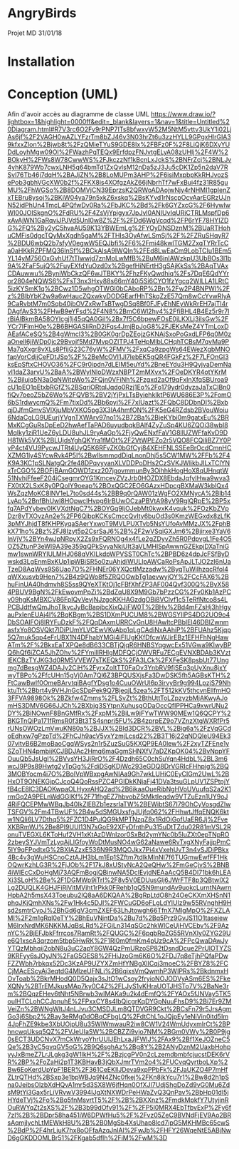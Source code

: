 # AngryBirds
Projet MD 
31/01/18

# Installation


# Conception (UML)
Afin d'avoir accès au diagramme de classe UML
https://www.draw.io/?lightbox=1&highlight=0000ff&edit=_blank&layers=1&nav=1&title=Untitled%20Diagram.html#R7V3rc6O2Fv9rPNP7ITs8bfwxyW52M5NtM5vttv3UkY1i02LjAs6jf%2F2VAGH0wAZLYFzrTm8bZJ46v3N03hrZt6u3zzHYLL9GPgxHlrGIA39kfxxZlon%2Bjwb8t%2FzQMieTYuS9GDE8Ix%2FBFz0F%2F8LiQjK6DXyYUDdLoyhMgw09OI%2FWazhPqTEQx9ErfdpzFNJvtgELyA08zUHIj%2F4W%2BOkyH%2FWs8W78CwwWS%2FJkczzNf1kBcnLxJckS%2BNFrZcj%2BNLJv4yhK879Wb7cwxLNH5q64bmTd1ZxQvlsM12nDa5zJ3Ju5cDK1Zp5n2daV7RSvl76Tb46j7dqH%2BAJjZN%2B8LoMUPm3AHP%2F6isiMxpbpKkRHJvozSePob3gbhVGcXW0b2f%2FKX8is4XOfgzAkZ66jNbrhTf7wFxBui4fz31R85guMU%2FhWGSo%2B8DOMVjCN39EprzsK2QRWoADAojwNjy4rNHMI1gpIenZxTEBru8ysoj%2BKiW04ya79n5xkZ6xskq%2BsKYvd1rNscpOcvAarEGRzUJnN52idPhUn4TmcL4PQfwDv0Ra%2FbJKC%2Bd%2Fk6GYZxcG%2F6HywIwWI00JOISkgnO%2FdRU%2F4ZsVjYpigyx7JpJvl0ANIUvIqURiCTRLMspfDp6xAvAjWN1GaRqviJPJVd5UnI0w8Z%2F%2FDd6WgVcqd%2FP6rYF78HYIZDG%2FQ%2By2yC5hvaAU59K13YBWEmLg%2FYOyDNSDznM%2BUaRTHohuCMFis0dgcTQyMxXgdh5gaM%2FTHIs3OyAfwLSmSj%2F%2FZRuSHqyR7%2BDU6wbQ2b7sfyV0egwW5EQJbfi%2F6%2Fmi48kwlTGM2ZxqTYRrTcCa0aHKkRZPFMQ36lnSf%2BCkAIsA9IWQIn%2FEd8LwEaCm9LobTCIu1BEm5YL14yM756OxGvhUf7tTIwwjd7znMoLwMfB%2BuM6inIAWzkpU3UbBOs3l1b9A%2FaF5ujQ%2FuyEXfdYuOzd0x%2BgefHiNErtH3gSAjKkSs%2BAqTVAxCDAuwwu%2ByniWbCkzQF6wJTBKY%2FhzFKyQwdhiq%2Fs7DqE6QdYYror2804eNQWS6%2FsT3nx3Hxy88s66mY40i5Si6CYO1fzYgcq2WILLA1LRtC5izKYSmK1q%2BCwz1D5whgOTWGl0bCAboRP%2Bn%2Fw2P4BNPWl%2Fz%2BlbYbK2w9a6wHaucZQxwkyDODGEarfHhTSkqZzE57Qm8wCcYvwRIyA9CaRvbtM7m0Sqb40jbOVZxRwTsBTwgDSq8Bf0FJFyEhNEyWkRrEH7ajTI4rDAgfAvS3%2FHwB9eYFsd%2F4N8%2BmC6Wl2hy4%2FfiBHL4B4Ez5r9r7IrBiAlBkmBA58OYIcgj1j45qQA0Gil%2Bx7f5C6bpewFOsE0jLKXLj3iIsGw%2FYCr7IFlmH0e%2B6BHGASIiRnD2iFqs4JmjBpJoG8%2FJEKsMeZ4YTmLoxDAEafACeSQ%2B4gWmcl3%2B0GK0grDpZEojzGKNAjSxoPoGxdLFP6q0M0zaOneIl6jiWDp0jc29Bvojf5Md7MvpOZITPJ4TeHpMlbLCHqhTCBsM7qvMa9PMa7qXxgr8vXLs8PfijG23C76yW%2FMV%2FxqCa9zpgWs64EWezXgbMNOfapVorCdjjCeFDtJSp%2F%2BeMcOVI1JI7lebEK5gQR4FGkFz%2F7LFOnGI3ksEpSftxCHOVO36%2FC9r0ipdn7dLEIM5euYd%2BneEYdu3H9QyjvaDemNavI1daZ3arvU%2BaA%2BWyINloDWzxNBPT2mMXvx%2FOeDKYR4otYKrM%2BjIujq5N3a0qNWitpWo%2FQjn0VFiNh%2Fzgxd2aOf9qFxInXfqSBUroa9cU1pEO1pEtxbRGfZ%2BSqriORtqIJqdo0Rzj1Eo%2Fo179ydr0dyzaJaTxCIBn0fiQv7oeoZ5bZ6Wo%2FQVB%2BV2jYjPxLTsByiehkIktP6WU686E3P%2FomO6bS1rdwycmQ%2Fm7tjxDd%2Bb6pyi%2F7xIUazt%2FQbC8DDbnDI%2BxbqjDJfmGmvSVlXjuMbVXKO5pg3X3IA4hmfON%2FK5eG4RZdsb2BVouWoiu6NdaCgLG9UEurjYVgnTXWArv97no1%2B72Ba%2BjeKYbi0m9gatxEu%2BRMxKCgGuRsDpEeD2hwAefTaPAD6uyudbqkBAlf4ZyZuSp4KU6ZQOi38wbI8MqIky1ziR1UeZ6yLDU8uhJL9ryAaGp%2FjyQwENxfFaV1G8llUZWFfaKvD9DH81Wk5VX%2BLUjdsYghQKYra1fMOt%2F2VtWPEZo2r5VQO8FCQiliBZ7Y0PyP4ct4VU9PycwJTRt4UyQ5K6RFvZK0bGfCyj84XEHFNLSSEeBrOcdCmnHCXZMG1ly4SYcwRvk4P5I%2BwllsmmqdDiqLnonDhj5s5CW1MW%2FFb%2F4K9A3KC1pSLNatgQr2fe48DPqyyyanXLVDDPoDHs2CzSVKJWlikbJILxTClYNxTrCGO%2BOFjBAmGOWD1zxz207jgovmmunBy3OihhkHogHoX8qUHnqtW51NvhjFfeeF204jCsegmrOYG1KmcevZVzJrb0HOZDX8EbdaJqfyIHwa9wva3FX0tX2LSxK8y0PQolY9oeap%2BOxQGC2EO6GAzxHDpcgBXMaW3kblQx4WsZqzMoKC8lNV1eL7to0sd44s%2BB9q0rQAW01zWgFO2XMNycA%2Blb14LyAp%2BnfBhUwl8HOpwcIHvpg6IrBUwOCzaPBVtA98yV9RglQRpE%2BP5xfq7APdYybev0lKVXdtNgC7%2BOYGq9ljOJebMt0kwxK4vquk%2FOzKbZVpDzr8yTXOvzAn2e%2FP6QibpKCKsCmccQvIty6buOd3s0KmzWEGxdx8zLfK3pMYJhjdT8fKHPKyqaSAerYxwoT9MVLPUXTvb5NsYUfoAvMMzJX%2FphBkX71ho%2Bz%2FJ8Izyt5p2CsrSaJ6%2B%2F2wVSqiGXJm6%2Bjirxe3YaV6InVjV%2BYn4wJpNRpyX2Zs9xFQRNOg4x4fLe2gZDyvZh5R0PdpvgL1Fe4O5OZ5ZtunP3eWI9A39e359qQPkSvyaNkiUIt3aVLMHlSpAwwnGZEkpjDXaTniGmw1swnWRYlULMHJ068qVKILkdpWPVSST0ChTc%2BPBD6z4dpJcFSfByDwskd3LgEnmBxKUp1jpWBiSR5o0zuAhjdiWULIpAWCaRoPsApJLTJO2zI6nUaTzeD8AqWvs9S6Uao7O%2FHNEr06YXQctlMzzadw%2ByqTuWilhzqcRfol4qWXxusvb9Hen7%2B4z9QWo8f5ZRQOGwbTg1aevwyjOY%2FCcFAX6%2BhuFinUA40hdmvh8S5ss9QYeXTKtOj1cFBfXhfZP3AF004Qvf300Q%2ByX584PBUV9BgN%2FkEwovmPpZi%2BdZqU8X9M9Gb7bPzzCG%2Fv0Kb1AzPCy09hgKsMBXCV86FpIQvVeyjNJzgoKKHAGzdgOBi8VClvf1c5TeRfNtco8s4LPCBJdtfwQmJhoTIkycJyBcBapjbcXixQJiFW0T%2BHv%2Bd4mFZsHj3hHgyauPxIenEUAj4I%2BqKBgm%2BS1DXmPUCUM8%2BWGSYIlPS4DG2UO9o4DbSOAIFOj8IRYFuDzkF%2FQqDAxmURRCvGnU8HAwltcPBblEl46DBIZwnmasfxYo8OSVQkt7lDiPUmYLVCEwVKvAbp1qLgCAdiNxAAhiP%2BFUAhz5Kjqp5Q7muk5qp4eFrUBX1N4DFhabYMGi4iFIUgKKfDfcwWJirEBz1EFHFhNgHawATm%2F%2BkxEaTXPQe8dB633CBTjQjqR6HNBSYqgwcEx51VGwa9KlwyBPQ6hQf6iZCA5JhZOhv%2FYmilIRHlgMDFQCjOWVRFu7ECgEVNXBDAb3KVztlEKCBzTYJKG3d0RM5VVEW7sTKEQkS%2FA3LCk%2FXFeSK8psbUt77Ungmg7dBesgWZ4DAJy2CiH%2FyrxZoItTT0FaOv3YnbRV9fjSEq3pUyXnu8jxYwyTBPo%2FfcUHn15gVj0Am7Ql6Z3BPQUSXjsFa3DwDSK5fh5AGBsKTH%2FtCawBwlf0OmeBArvtqiBAgfYDsg1o4CuuOWrUl6p3irvyBr9g994LpzjS79NhktuTt%2Bbrt4y9VHJnGcSDpPek9Q7BjeqjL5zea%2FT512kKV5thcvnEllfmHO3FFVA9898Ok%2BZkfw4Zmms%2FLSvZt%2BthUttToLZpzyzbMjAKwyAJomHS3DMV6G66JJCh%2BXbjg3SYtpnXuhusgODaOccQfIPPHCa9xwrUNu2DY%2BiNOwnF8BnGMfRx%2FxpM%2BiLw9jFYwTWW90MEw1Q6QCPY%2BKGTnQiPa171fRmsR0f3Bt3TS4snpri5FU%2B4zprpEZ9o7VZnzXtgWXRfPr5rUNsOWOzLmVwuKN80a%2BJJX%2BId3DCR%2BVL%2Big6a%2FzVqGCdoEdhxw7gPzpTd%2FhCJh9acV5yxYzmjLcsd22%2B3T16j22qNDQleU94Ek307vitvB6B2moBaoCgqWSys2n1r5ZuzSuG5KXQP9EA0lew%2F2xyTZFEne1ySZoTHN4pmbijKCJBDJAc2Hmq6maGgmSHNXfV7aDZKpOK04%2BvNppYFOuuQb5JsUgI%2BVvsYH3JjRrO%2F4Dzdh65C0chSuYqn4HdbL%2BL3m6wcJ9P9s89Hwtg2yTpGg%2FdiDSgKDjWc293eGDQ8DrVGRIcFHhpig%2BQ3MOBYocm4i7O%2BoIVpWBxpgAwNIAa9Gh7wkLUHiC0EyCIGm2UwL%2BHxOT9ONEKGjpCJcoQ4QoRssPZC4PGIDkKNjaFj41DVa3tsuGLpUV1ZSPtpjYfB4cE8lC3DAOKwpaOLHyxrAHQ2ad%2B6ikaaOueRibNgHVoUVuufqS2a2K1rmGq2A9PELnWdGGIKf%2F71fhgEZ7hbvobZ5tMktIeqdw9VTZuEzn1UY9oJ4RiFQCEPMwWBqJb40lkZlEBZb1ezsrlaTW%2BEWibtS67I79OhCyVosgdZIwTSFGV%2Fm4TBwUF%2B4w5dSMGUxsfgJUjfq062%2FHhwtJffqENQK6ktw1NQli6LV7Dthq5%2FZC1D4PulQG9kMPTNzqZ8x1RdOiGofUaER6Jj%2FveXKBRmWJ%2Be8PI9UUl13N7sGoE92XFyDfnthPu315uDtTZdu02R81mVSL2RonuTVEGXL6KToHuf2VH1xKtAzDWnIzor0SxBd2ymYNc0b5luZXt0epTNpRO2zbeySYJVmTzLyqAjLlGfoyWoDtMusNO4wG62aNawe6RvTxgXNyFajjpPmC5IY9qFPpdtxG%2BXIAZzxE536N9R3MQOJkx7Pi4xVxehUvT3n4vSJDiPBkx4Bc4v3gWuHSCnoCztAJH3bLm1Ep1SZftm7tdlkMInNI7f6TUGmwEwfFF1HkOQwrKzhLG3R%2FjJOb%2F17kJ8xUStyNcA2QeQHw%2FmGeCjvS%2BNB4iWIEcCxDoHgMj73AQFmBogjQBinwNA5DclEvjdNEAaAcQ5B4DI71bk6hLEAXi3SLoH%2Be%2F1DGMWp9iTrI%2F8v5V0EDUusGlj6JWrFTF8p3QBtwIX2Lg2DUQLK4GHJFiRjVitMVjht1rPkk0FRehb1gQ5N9mundAv9uokcLurntNAwrnHpbA2h5msX43Toeubu2lQ8aA6DKQAA%2BgRpLtdO8h24OeCKXmXHSnN1phqJKjQmhXNs%2Fw1Hk4c5DJI%2FWCuGD6oFLgLdYlUIz9w55RVnghH9Hsd2smtrCyoJ%2BhGd6gV3cmZXEF63LhJtowgh66TfnX7MlgMpO%2FXZLAMI%2F2m1gRql0eTY%2BhEuVNjntDa%2Bu7d%2Bq5Prz9GvJS11O1taseiewM6lrxNrdMK6NKKMJqBsLRd%2FGiLn314qSGc2hkWlCeUjHVCEbv%2F9AznYC%2BjEFJbkFfrrcos7RamRt%2FQUGC%2F6pqbRqZG55RVnXIy0ZYG29Ue6Q1xscA3qrzom5tbp5HwRK%2F1Rl0m0fmKm4pUz9cA%2FPcQwaDAwJyYTQzMbhqij2obN8u3uC2apY8GW4QzPmURzoSP82tDsndDcue2PrUlOTYZS9KRFyy6sJOyJN%2FaG5GES8%2FHiJzoGm6K6O%2FDJ7q8eTjhPQfaPDwFZZWbh7rbkqx52Dc3KzAP9UZYXZmHfYNBgXlICqj3moeC%2FBYZ8%2FCCjMAcEScyAj3eqtdG4MlzeUFNLi%2B6qixsVmQwmhP3WIPRs%2BkdnmxHOvToab%2BkrMHodQ0D5Qajx3sJtO1wCsoy2fryioNOJODVyASm6ES%2FkeXQNy%2BTrEMJkusMAp7ky0C4Z%2FLJyS1vKHraUOTJHSTo7V%2BaNe3rm%2BQqzEHev6tNht5NBrwb3wlMAKa9u2k4dEmfQ%2FYAOx5fJNVay5TK5oulHTCLohCCJpnuhE%2FPxxCY8s4IbQicgrKqDYGpNuuFhsD9%2Bi7Er9ZMVeiZn%2BWNgWltJ4nLJvu3CMSDJLm8QTDVGR9Ckt%2BCsFn79r5JrsAgmGo3j6Sbp2%2Bay3eRMg0dOBqCFbgLQ%2FdtChL1oJQjpEy1eNiVin0itd5Im4JpFhZE9kbe3XbUOjpU8u35WIWmwauR2iw8CW1V24WmUdyxmlrCt%2BPhncwqUksq5QZ%2FVJeUIaSW%2BCBZZi9vjo7NM%2BGm0VWy%2B0P9jg0sECT3UDCNvX7mCkWryoYhrUUIJEhLxaJjFWIJ%2FAx9%2Bf1XeJOZneC5Qe%2B3yC5gvqGV5oG%2B9Q6sghAz%2Bg8Y%2B2ANyDznM2UaxbHohpyyJxBmeZ7LrJLgkg3gW1IkH%2F%2BzjcgPV0n2cLzemdbmbfcjucstDEK6rVR%2BP%2FoZaHi2p1T3KBHavB3jQbXJmrTVm2o4%2FUCvqQyrtboLXp%2Bw6EoKerdUpYpF1BER%2F361CeEKllJDeva9xpPPbFk%2FJaUKZO4P7mHfZLtrQTHd%2BSxp3e1bpWBJq9N4ZNc0fkej%2FKn8jkYcu7r1%2Bw8d2h1pSna0JeibsOlzbXdHQvA1mr5d3SX8W6jfHqn0OfXJI7UdjShgDoZd9vG0Mu6ZdsM9tYi3Gax5rLiVRvwV3994IJgXtNXWDrPeHWaZvQ3QnPav%2BbHp01dI5jHYdeTVj%2Fo%2Bo5fnMsvrtT5%2F%2B%2BXXnz%2FmdkMpkfY7UtyjinROuRWYqZt2sXS%2F%2B3b99dOfv91%2F%2FP5l0MRX4EbTfbvExP%2Fy6f7zl%2B%2BDpr58ha451iW6DPWfHu5%2F%2Fvz05ZeC9BVNdFjEV9Ao2BRsAqmjIychLtMEWkH8U%2B%2B0MgSb4XsUhap8lcd7ipG5MKHMBc65cwS%2BdP%2F4hrLjuK7hx8oOFfaAzqJnlAI%2FwJb%2FHFY26WqeNtE5ABjNwD6gGKDDOMLBr51%2FKgab5dfIh%2FiM%2FwM%3D
